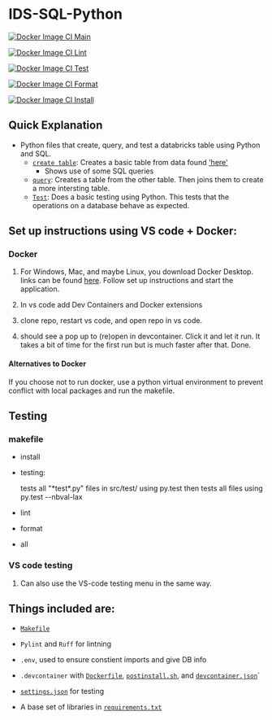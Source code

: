 # IDS-SQL-Python 

[![Docker Image CI Main](https://github.com/Nathan-Bush46/IDS706-MySQL-python-dataBricks/actions/workflows/main.yml/badge.svg)](https://github.com/Nathan-Bush46/IDS706-MySQL-python-dataBricks/actions/workflows/main.yml)

[![Docker Image CI Lint](https://github.com/Nathan-Bush46/IDS706-MySQL-python-dataBricks/actions/workflows/lint.yml/badge.svg)](https://github.com/Nathan-Bush46/IDS706-MySQL-python-dataBricks/actions/workflows/lint.yml)

[![Docker Image CI Test](https://github.com/Nathan-Bush46/IDS706-MySQL-python-dataBricks/actions/workflows/test.yml/badge.svg)](https://github.com/Nathan-Bush46/IDS706-MySQL-python-dataBricks/actions/workflows/test.yml)

[![Docker Image CI Format](https://github.com/Nathan-Bush46/IDS706-MySQL-python-dataBricks/actions/workflows/format.yml/badge.svg)](https://github.com/Nathan-Bush46/IDS706-MySQL-python-dataBricks/actions/workflows/format.yml)

[![Docker Image CI Install](https://github.com/Nathan-Bush46/IDS706-MySQL-python-dataBricks/actions/workflows/install.yml/badge.svg)](https://github.com/Nathan-Bush46/IDS706-MySQL-python-dataBricks/actions/workflows/install.yml)



## Quick Explanation

* Python files that create, query, and test a databricks table using Python and SQL.
    * [`create table`](src/main_workspace/make_table.py): Creates a basic table from data found ['here'](https://www.kaggle.com/datasets/uom190346a/sleep-health-and-lifestyle-dataset?resource=download)
        * Shows use of some SQL queries
    * [`query`](src/main_workspace/query.py): Creates a table from the other table. Then joins them to create a more intersting table.
    * [`Test`](src/tests/tests.py): Does a basic testing using Python. This tests that the operations on a database behave as expected. 

## Set up instructions using VS code + Docker: 
### Docker
1. For Windows, Mac, and maybe Linux, you download Docker Desktop. links can be found [here](https://docs.docker.com/engine/install/). Follow set up instructions and start the application.

2. In vs code add Dev Containers and Docker extensions 

3. clone repo, restart vs code, and open repo in vs code.

4. should see a pop up to (re)open in devcontainer. Click it and let it run. It takes a bit of time for the first run but is much faster after that. Done.

#### Alternatives to Docker
If you choose not to run docker, use a python virtual environment to prevent conflict with local packages and run the makefile.
 
## Testing

### makefile  
* install

* testing:

    tests all "\*test\*.py" files in src/test/ using py.test then tests all files using py.test --nbval-lax

* lint

* format

* all 

### VS code testing  
1. Can also use the VS-code testing menu in the same way.

## Things included are:

* [`Makefile`](Makefile)

* `Pylint` and `Ruff` for lintning

* `.env`, used to ensure constient imports and give DB info

* `.devcontainer` with [`Dockerfile`](/.devcontainer/Dockerfile), [`postinstall.sh`](/.devcontainer/postinstall.sh), and [`devcontainer.json`](/.devcontainer/devcontainer.json)`

*  [`settings.json`](.vscode/settings.json) for testing

*  A base set of libraries in [`requirements.txt`](requirements.txt)
